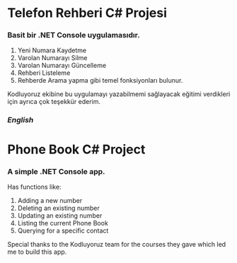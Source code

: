 # Telefon Rehberi C# Projesi
### Basit bir .NET Console uygulamasıdır.
1) Yeni Numara Kaydetme
2) Varolan Numarayı Silme
3) Varolan Numarayı Güncelleme
4) Rehberi Listeleme
5) Rehberde Arama yapma
gibi temel fonksiyonları bulunur.

Kodluyoruz ekibine bu uygulamayı yazabilmemi sağlayacak eğitimi verdikleri için ayrıca çok teşekkür ederim.

### ***English***

# Phone Book C# Project
### A simple .NET Console app.
Has functions like:
1) Adding a new number
2) Deleting an existing number
3) Updating an existing number
4) Listing the current Phone Book
5) Querying for a specific contact

Special thanks to the Kodluyoruz team for the courses they gave which led me to build this app.
